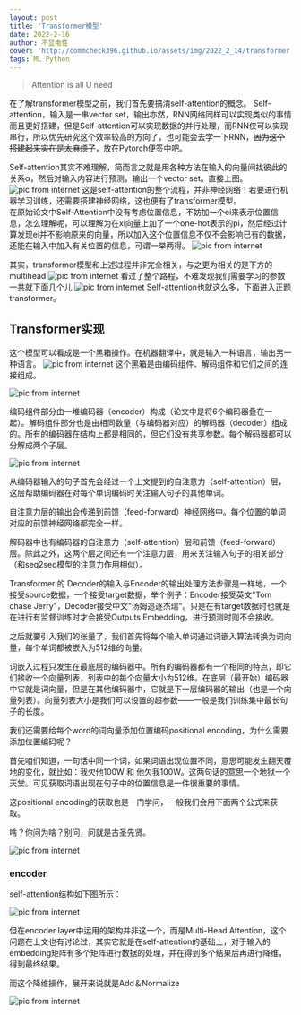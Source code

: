 ```yaml
---
layout: post
title: 'Transformer模型'
date: 2022-2-16
author: 不显电性
cover: 'http://commcheck396.github.io/assets/img/2022_2_14/transformer.png'
tags: ML Python
---
```

> Attention is all U need


在了解transformer模型之前，我们首先要搞清self-attention的概念。 
Self-attention，输入是一串vector set，输出亦然，RNN网络同样可以实现类似的事情而且更好搭建，但是Self-attention可以实现数据的并行处理，而RNN仅可以实现串行，所以优先研究这个效率较高的方向了，也可能会去学一下RNN，~~因为这个搭建起来实在是太麻烦了~~，放在Pytorch便签中吧。   

Self-attention其实不难理解，简而言之就是用各种方法在输入的向量间找彼此的关系α，然后对输入内容进行预测，输出一个vector set。直接上图。
![pic from internet](http://commcheck396.github.io/assets/img/2022_2_14/selfattention.jpg)
这是self-attention的整个流程，并非神经网络！若要进行机器学习训练，还需要搭建神经网络，这也便有了transformer模型。  
在原始论文中Self-Attention中没有考虑位置信息，不妨加一个ei来表示位置信息，怎么理解呢，可以理解为在xi向量上加了一个one-hot表示的pi，然后经过计算发现ei并不影响原来的向量，所以加入这个位置信息不仅不会影响已有的数据，还能在输入中加入有关位置的信息，可谓一举两得。
![pic from internet](http://commcheck396.github.io/assets/img/2022_2_14/position.png)

其实，transformer模型和上述过程并非完全相关，与之更为相关的是下方的multihead
![pic from internet](http://commcheck396.github.io/assets/img/2022_2_14/multi.jpg)
看过了整个路程，不难发现我们需要学习的参数一共就下面几个儿
![pic from internet](http://commcheck396.github.io/assets/img/2022_2_14/parameter.jpg)
Self-attention也就这么多，下面进入正题transformer。

## Transformer实现
这个模型可以看成是一个黑箱操作。在机器翻译中，就是输入一种语言，输出另一种语言。
![pic from internet](http://commcheck396.github.io/assets/img/2022_2_14/transformer.png)
这个黑箱是由编码组件、解码组件和它们之间的连接组成。

![pic from internet](http://commcheck396.github.io/assets/img/2022_2_14/blackbox.png)

编码组件部分由一堆编码器（encoder）构成（论文中是将6个编码器叠在一起）。解码组件部分也是由相同数量（与编码器对应）的解码器（decoder）组成的。所有的编码器在结构上都是相同的，但它们没有共享参数。每个解码器都可以分解成两个子层。

![pic from internet](http://commcheck396.github.io/assets/img/2022_2_14/bianmaqi.png)

从编码器输入的句子首先会经过一个上文提到的自注意力（self-attention）层，这层帮助编码器在对每个单词编码时关注输入句子的其他单词。  

自注意力层的输出会传递到前馈（feed-forward）神经网络中。每个位置的单词对应的前馈神经网络都完全一样。  

解码器中也有编码器的自注意力（self-attention）层和前馈（feed-forward）层。除此之外，这两个层之间还有一个注意力层，用来关注输入句子的相关部分（和seq2seq模型的注意力作用相似）。  

Transformer 的 Decoder的输入与Encoder的输出处理方法步骤是一样地，一个接受source数据，一个接受target数据，举个例子：Encoder接受英文"Tom chase Jerry"，Decoder接受中文"汤姆追逐杰瑞"。只是在有target数据时也就是在进行有监督训练时才会接受Outputs Embedding，进行预测时则不会接收。  


之后就要引入我们的张量了，我们首先将每个输入单词通过词嵌入算法转换为词向量，每个单词都被嵌入为512维的向量。

词嵌入过程只发生在最底层的编码器中。所有的编码器都有一个相同的特点，即它们接收一个向量列表，列表中的每个向量大小为512维。在底层（最开始）编码器中它就是词向量，但是在其他编码器中，它就是下一层编码器的输出（也是一个向量列表）。向量列表大小是我们可以设置的超参数——一般是我们训练集中最长句子的长度。  

我们还需要给每个word的词向量添加位置编码positional encoding，为什么需要添加位置编码呢？  

首先咱们知道，一句话中同一个词，如果词语出现位置不同，意思可能发生翻天覆地的变化，就比如：我欠他100W 和 他欠我100W。这两句话的意思一个地狱一个天堂。可见获取词语出现在句子中的位置信息是一件很重要的事情。  

这positional encoding的获取也是一门学问，一般我们会用下面两个公式来获取。  

啥？你问为啥？别问，问就是古圣先贤。

![pic from internet](http://commcheck396.github.io/assets/img/2022_2_14/positionf.png)

### encoder

self-attention结构如下图所示：

![pic from internet](http://commcheck396.github.io/assets/img/2022_2_14/encodelayer.png)

但在encoder layer中运用的架构并非这一个，而是Multi-Head Attention，这个问题在上文也有讨论过，其实它就是在self-attention的基础上，对于输入的embedding矩阵有多个矩阵进行数据的处理，并在得到多个结果后再进行降维，得到最终结果。  

而这个降维操作，展开来说就是Add＆Normalize  










![pic from internet](http://commcheck396.github.io/assets/img/2022_2_14/transformer.gif)